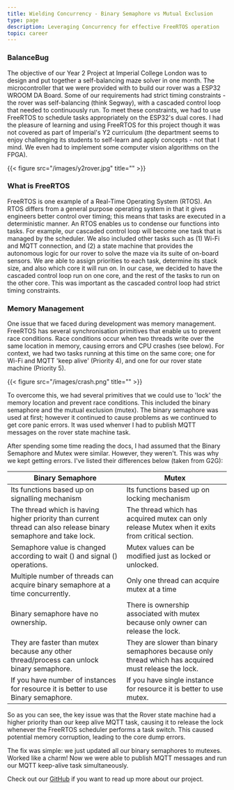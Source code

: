 ```yaml
---
title: Wielding Concurrency - Binary Semaphore vs Mutual Exclusion
type: page
description: Leveraging Concurrency for effective FreeRTOS operation
topic: career
---
```


### BalanceBug

The objective of our Year 2 Project at Imperial College London was to design and put together a self-balancing maze solver in one month. The microcontroller that we were provided with to build our rover was a ESP32 WROOM DA Board. Some of our requirements had strict timing constraints - the rover was self-balancing (think Segway), with a cascaded control loop that needed to continuously run. To meet these constraints, we had to use FreeRTOS to schedule tasks appropriately on the ESP32's dual cores. I had the pleasure of learning and using FreeRTOS for this project though it was not covered as part of Imperial's Y2 curriculum (the department seems to enjoy challenging its students to self-learn and apply concepts - not that I mind. We even had to implement some computer vision algorithms on the FPGA).  

{{< figure src="/images/y2rover.jpg" title="" >}}

### What is FreeRTOS

FreeRTOS is one example of a Real-Time Operating System (RTOS). An RTOS differs from a general purpose operating system in that it gives engineers better control over timing; this means that tasks are executed in a deterministic manner. An RTOS enables us to condense our functions into tasks. For example, our cascaded control loop will become one task that is managed by the scheduler. We also included other tasks such as (1) Wi-Fi and MQTT connection, and (2) a state machine that provides the autonomous logic for our rover to solve the maze via its suite of on-board sensors. We are able to assign priorities to each task, determine its stack size, and also which core it will run on. In our case, we decided to have the cascaded control loop run on one core, and the rest of the tasks to run on the other core. This was important as the cascaded control loop had strict timing constraints.  

### Memory Management

One issue that we faced during development was memory management. FreeRTOS has several synchronisation primitives that enable us to prevent race conditions. Race conditions occur when two threads write over the same location in memory, causing errors and CPU crashes (see below). For context, we had two tasks running at this time on the same core; one for Wi-Fi and MQTT 'keep alive' (Priority 4), and one for our rover state machine (Priority 5).    

{{< figure src="/images/crash.png" title="" >}}

To overcome this, we had several primitives that we could use to 'lock' the memory location and prevent race conditions. This included the binary semaphore and the mutual exclusion (mutex). The binary semaphore was used at first; however it continued to cause problems as we continued to get core panic errors. It was used whenver I had to publish MQTT messages on the rover state machine task.   

After spending some time reading the docs, I had assumed that the Binary Semaphore and Mutex were similar. However, they weren't. This was why we kept getting errors. I've listed their differences below (taken from G2G):    

|Binary Semaphore|Mutex|
|---|---|
|Its functions based up on signalling mechanism|Its functions based up on locking mechanism|
|The thread which is having higher priority than current thread can also release binary semaphore and take lock.|The thread which has acquired mutex can only release Mutex when it exits from critical section.|
|Semaphore value is changed according to wait () and signal () operations.|Mutex values can be modified just as locked or unlocked.|
|Multiple number of threads can acquire binary semaphore at a time concurrently.|Only one thread can acquire mutex at a time|
|Binary semaphore have no ownership.|There is ownership associated with mutex because only owner can release the lock.|
|They are faster than mutex because any other thread/process can unlock binary semaphore.|They are slower than binary semaphores because only thread which has acquired must release the lock.|
|If you have number of instances for resource it is better to use Binary semaphore.|If you have single instance for resource it is better to use mutex.|

So as you can see, the key issue was that the Rover state machine had a higher priority than our keep alive MQTT task, causing it to release the lock whenever the FreeRTOS scheduler performs a task switch. This caused potential memory corruption, leading to the core dump errors.  

The fix was simple: we just updated all our binary semaphores to mutexes. Worked like a charm! Now we were able to publish MQTT messages and run our MQTT keep-alive task simultaneously.  

Check out our [GitHub](https://github.com/clemenkok/BalanceBug) if you want to read up more about our project. 
